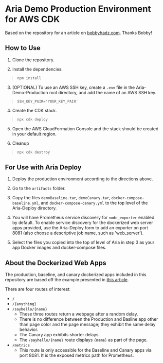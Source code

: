 # Aria Demo Production Environment for AWS CDK

Based on the repository for an article on
[bobbyhadz.com](https://bobbyhadz.com/blog/aws-cdk-application-load-balancer). Thanks Bobby!

## How to Use

1. Clone the repository.

2. Install the dependencies.

> ```bash
> npm install
> ```

3. (OPTIONAL) To use an AWS SSH key, create a `.env` file in the Aria-Demo-Production root directory, and add the name of an AWS SSH key.

> ```
> SSH_KEY_PAIR='YOUR_KEY_PAIR'
> ```

4. Create the CDK stack.

> ```bash
> npx cdk deploy
> ```

5. Open the AWS CloudFormation Console and the stack should be created in your
   default region.

6. Cleanup

> ```bash
> npx cdk destroy
> ```

## For Use with Aria Deploy

1. Deploy the production environment according to the directions above.

2. Go to the `artifacts` folder.

3. Copy the files `demoBaseline.tar`, `demoCanary.tar`, `docker-compose-baseline.yml`, and `docker-compose-canary.yml` to the top level of the Aria-Deploy directory.

4. You will have Prometheus service discovery for `node_exporter` enabled by default. To enable service discovery for the dockerized web server apps provided, use the Aria-Deploy form to add an exporter on port 8081 (also choose a descriptive job name, such as 'web_server'). 

5. Select the files you copied into the top of level of Aria in step 3 as your app Docker images and docker-compose files.


## About the Dockerized Web Apps
The production, baseline, and canary dockerized apps included in this repository are based off the example presented in [this article](https://sysdig.com/blog/golden-signals-kubernetes/).

There are four routes of interest:
- `/`
- `/{anything}`
- `/sayhello/{name}`
  - These three routes return a webpage after a random delay. 
  - There is no difference between the Production and Basline app other than page color and the page message; they exhibit the same delay behavior.
  - The Canary app exhibits shorter delays.
  - The `/sayhello/{name}` route displays `{name}` as part of the page.
- `/metrics`
  - This route is only accessible for the Baseline and Canary apps via port 8081. It is the exposed metrics path for Prometheus.
